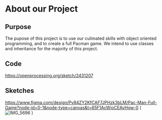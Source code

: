 # About our Project
## Purpose
The pupose of this project is to use our culimated skills with object oriented programming, and to create a full Pacman game. We intend to use classes and inheritance for the majority of this project.

## Code
https://openprocessing.org/sketch/2431207

## Sketches
https://www.figma.com/design/Pv84ZY2KfCAF7JPHzk3bLM/Pac-Man-Full-Game?node-id=0-1&node-type=canvas&t=65F1AcWioCEAvHqw-0
(![IMG_5696](https://github.com/user-attachments/assets/c398aff7-1383-42f3-8a9a-568958ff18b0)
)
